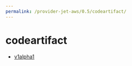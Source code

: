 ```yaml
---
permalink: /provider-jet-aws/0.5/codeartifact/
---
```


# codeartifact



* [v1alpha1](v1alpha1/index.md)